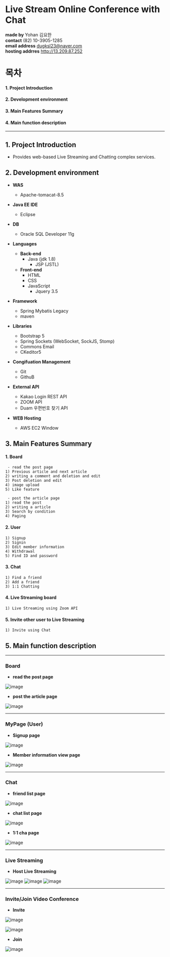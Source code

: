 # Live Stream Online Conference with Chat


**made by**  Yohan 김요한<br>
**contact**  (82) 10-3905-1285<br>
**email address**  dugksl23@naver.com<br>
**hosting addrres**  <http://13.209.87.252>

# 목차
#### 1. Project Introduction
#### 2. Development environment
#### 3. Main Features Summary
#### 4. Main function description

---

## 1. Project Introduction

 - Provides web-based Live Streaming and Chatting complex services.


## 2. Development environment

* **WAS** 
  * Apache-tomacat-8.5
  
* **Java EE IDE** 
  * Eclipse
  
* **DB** 
  * Oracle SQL Developer 11g
  
* **Languages** 
  * **Back-end** 
    * Java (jdk 1.8)
      *  JSP (JSTL) 
  * **Front-end** 
    * HTML
    * CSS
    * JavaScript
      * Jquery 3.5
       
* **Framework**
  * Spring Mybatis Legacy
  * maven
  
* **Libraries**
  * Bootstrap 5
  * Spring Sockets (WebSocket, SockJS, Stomp)
  * Commons Email
  * CKeditor5
 
* **Congifuation Management**
  * Git
  * GithuB
  
* **External API**
  * Kakao Login REST API
  * ZOOM API
  * Duam 우편번호 찾기 API
  
* **WEB Hosting**
  * AWS EC2 Window



## 3. Main Features Summary

 #### 1. **Board**
     - read the post page  
	1) Previous article and next article
	2) writing a comment and deletion and edit 
	3) Post deletion and edit 
	4) image upload
	5) Like feature

     - post the article page
	1) read the post
	2) writing a article
	3) Search by condition
	4) Paging
 
 #### 2. **User**
	1) Signup
	2) Signin
	3) Edit member information
	4) Withdrawal
	5) Find ID and password
 	
 #### 3. **Chat**  
	1) Find a friend
	2) Add a friend
	3) 1:1 Chatting

 #### 4. **Live Streaming board**
	1) Live Streaming using Zoom API

 #### 5. **Invite other user to Live Streaming**
	1) Invite using Chat


	
## 5. Main function description

--- 

### Board
 - **read the post page**

![image](https://user-images.githubusercontent.com/68539491/110901249-624c0d00-8347-11eb-927c-26abfa4cc20a.png)
 

 - **post the article page**

![image](https://user-images.githubusercontent.com/68539491/110902995-151d6a80-834a-11eb-8fb7-0b0419936f0c.png)

---

### MyPage (User) 
 - **Signup page**

![image](https://user-images.githubusercontent.com/68539491/110903363-aee51780-834a-11eb-86bf-8ca069198f19.png)

 - **Member information view page**

![image](https://user-images.githubusercontent.com/68539491/110903562-fc618480-834a-11eb-9590-7c731e9c644a.png)

---

### Chat
 - **friend list page**

![image](https://user-images.githubusercontent.com/68539491/110903690-29ae3280-834b-11eb-9fd5-aecf9ad02ccd.png)


 - **chat list page**
 
![image](https://user-images.githubusercontent.com/68539491/110903708-33379a80-834b-11eb-8608-4d20dc86be08.png)


 - **1:1 cha page**
 
![image](https://user-images.githubusercontent.com/68539491/110903744-3fbbf300-834b-11eb-9fd6-8ec704b0d15f.png)


---

### Live Streaming
 - **Host Live Streaming**
 
![image](https://user-images.githubusercontent.com/68539491/110904064-bce76800-834b-11eb-81cd-9929ed48a724.png)
![image](https://user-images.githubusercontent.com/68539491/110904137-d983a000-834b-11eb-8688-aa873eb48f4f.png)
![image](https://user-images.githubusercontent.com/68539491/110904279-1354a680-834c-11eb-8be3-641494766d51.png)


---

### Invite/Join Video Conference
 - **Invite**
 
![image](https://user-images.githubusercontent.com/68539491/110904398-3ed79100-834c-11eb-8801-aee8a5cab171.png)

![image](https://user-images.githubusercontent.com/68539491/110904420-49922600-834c-11eb-8a99-4b3f9306cc15.png) 

  - **Join**
  
![image](https://user-images.githubusercontent.com/68539491/110904456-5adb3280-834c-11eb-8992-e6c6bf92bfb9.png)

	


 


 
